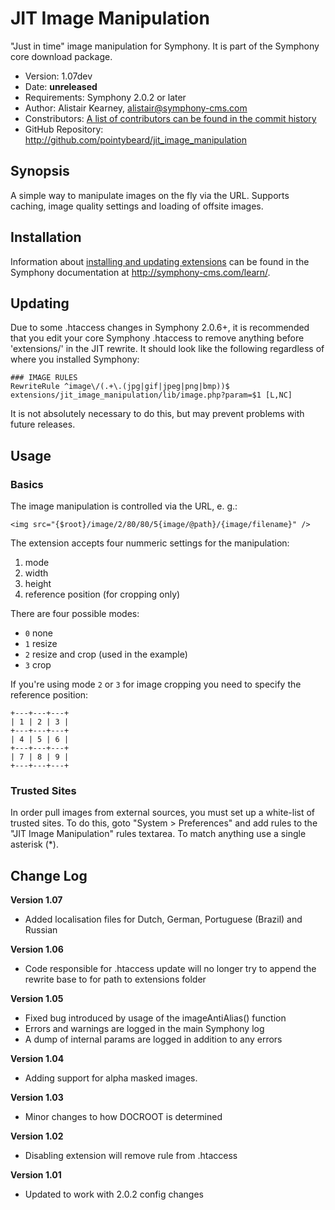 # JIT Image Manipulation #

"Just in time" image manipulation for Symphony.
It is part of the Symphony core download package.

- Version: 1.07dev
- Date: **unreleased**
- Requirements: Symphony 2.0.2 or later
- Author: Alistair Kearney, alistair@symphony-cms.com
- Constributors: [A list of contributors can be found in the commit history](http://github.com/pointybeard/jit_image_manipulation/commits/master)
- GitHub Repository: <http://github.com/pointybeard/jit_image_manipulation>

## Synopsis

A simple way to manipulate images on the fly via the URL. Supports caching, image quality settings and loading of offsite images.

## Installation

Information about [installing and updating extensions](http://symphony-cms.com/learn/tasks/view/install-an-extension/) can be found in the Symphony documentation at <http://symphony-cms.com/learn/>.

## Updating

Due to some .htaccess changes in Symphony 2.0.6+, it is recommended that you edit your core Symphony .htaccess to remove anything
before 'extensions/' in the JIT rewrite. It should look like the following regardless of where you installed Symphony:

	### IMAGE RULES	
	RewriteRule ^image\/(.+\.(jpg|gif|jpeg|png|bmp))$ extensions/jit_image_manipulation/lib/image.php?param=$1 [L,NC]

It is not absolutely necessary to do this, but may prevent problems with future releases.

## Usage

### Basics

The image manipulation is controlled via the URL, e. g.:

	<img src="{$root}/image/2/80/80/5{image/@path}/{image/filename}" />

The extension accepts four nummeric settings for the manipulation:

1. mode
2. width
3. height
4. reference position (for cropping only)

There are four possible modes:

- `0` none
- `1` resize
- `2` resize and crop (used in the example)
- `3` crop

If you're using mode `2` or `3` for image cropping you need to specify the reference position:

	+---+---+---+
	| 1 | 2 | 3 |
	+---+---+---+
	| 4 | 5 | 6 |
	+---+---+---+
	| 7 | 8 | 9 |
	+---+---+---+

### Trusted Sites

In order pull images from external sources, you must set up a white-list of trusted sites. To do this, goto "System > Preferences" and add rules to the "JIT Image Manipulation" rules textarea. To match anything use a single asterisk (*).

## Change Log

**Version 1.07**

- Added localisation files for Dutch, German, Portuguese (Brazil) and Russian

**Version 1.06**

- Code responsible for .htaccess update will no longer try to append the rewrite base to for path to extensions folder 

**Version 1.05**

- Fixed bug introduced by usage of the imageAntiAlias() function
- Errors and warnings are logged in the main Symphony log
- A dump of internal params are logged in addition to any errors

**Version 1.04**

- Adding support for alpha masked images.

**Version 1.03**

- Minor changes to how DOCROOT is determined

**Version 1.02**

- Disabling extension will remove rule from .htaccess

**Version 1.01**

- Updated to work with 2.0.2 config changes
	

